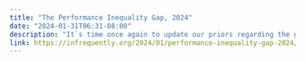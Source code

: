 ```yaml
---
title: "The Performance Inequality Gap, 2024"
date: "2024-01-31T06:31-08:00"
description: "It`s time once again to update our priors regarding the global device and network situation. What`s changed since last year? And how much more HTML, CSS, and (particularly) JavaScript can a new project afford?"
link: https://infrequently.org/2024/01/performance-inequality-gap-2024/
---
```

